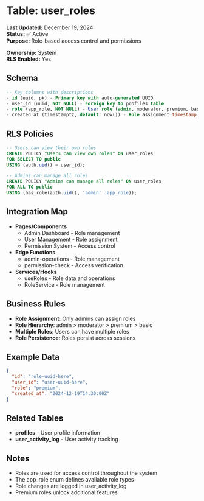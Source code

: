 # Table: user_roles

**Last Updated:** December 19, 2024  
**Status:** ✅ Active  
**Purpose:** Role-based access control and permissions

**Ownership:** System  
**RLS Enabled:** Yes

## **Schema**
```sql
-- Key columns with descriptions
- id (uuid, pk) - Primary key with auto-generated UUID
- user_id (uuid, NOT NULL) - Foreign key to profiles table
- role (app_role, NOT NULL) - User role (admin, moderator, premium, basic)
- created_at (timestamptz, default: now()) - Role assignment timestamp
```

## **RLS Policies**
```sql
-- Users can view their own roles
CREATE POLICY "Users can view own roles" ON user_roles
FOR SELECT TO public
USING (auth.uid() = user_id);

-- Admins can manage all roles
CREATE POLICY "Admins can manage all roles" ON user_roles
FOR ALL TO public
USING (has_role(auth.uid(), 'admin'::app_role));
```

## **Integration Map**
- **Pages/Components**
  - Admin Dashboard - Role management
  - User Management - Role assignment
  - Permission System - Access control
- **Edge Functions**
  - admin-operations - Role management
  - permission-check - Access verification
- **Services/Hooks**
  - useRoles - Role data and operations
  - RoleService - Role management

## **Business Rules**
- **Role Assignment**: Only admins can assign roles
- **Role Hierarchy**: admin > moderator > premium > basic
- **Multiple Roles**: Users can have multiple roles
- **Role Persistence**: Roles persist across sessions

## **Example Data**
```json
{
  "id": "role-uuid-here",
  "user_id": "user-uuid-here",
  "role": "premium",
  "created_at": "2024-12-19T14:30:00Z"
}
```

## **Related Tables**
- **profiles** - User profile information
- **user_activity_log** - User activity tracking

## **Notes**
- Roles are used for access control throughout the system
- The app_role enum defines available role types
- Role changes are logged in user_activity_log
- Premium roles unlock additional features
